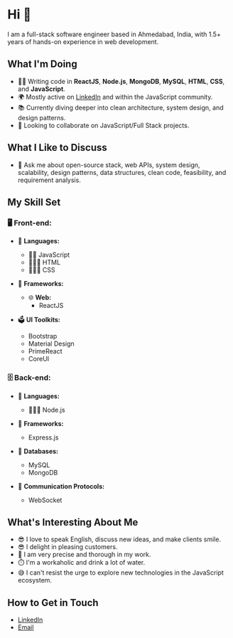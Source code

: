 # Hi 👋

I am a full-stack software engineer based in Ahmedabad, India, with 1.5+ years of hands-on experience in web development.

## What I'm Doing
- 👨‍💻 Writing code in **ReactJS**, **Node.js**, **MongoDB**, **MySQL**, **HTML**, **CSS**, and **JavaScript**.
- 🌍 Mostly active on [LinkedIn](https://www.linkedin.com/in/jasmin-korat) and within the JavaScript community.
- 📚 Currently diving deeper into clean architecture, system design, and design patterns.
- 👯 Looking to collaborate on JavaScript/Full Stack projects.

## What I Like to Discuss
- 💬 Ask me about open-source stack, web APIs, system design, scalability, design patterns, data structures, clean code, feasibility, and requirement analysis.

## My Skill Set

### 🖥 Front-end:
- 📜 **Languages:**
  - 👨‍🔧 JavaScript
  - 🧚🏻‍♂️ HTML
  - 👨🏻‍🎨 CSS

- 🔬 **Frameworks:**
  - 🌐 **Web:**
    - ReactJS

- 🗳 **UI Toolkits:**
  - Bootstrap
  - Material Design
  - PrimeReact
  - CoreUI

### 🗄️ Back-end:
- 📜 **Languages:**
  - 🧙🏻‍♂️ Node.js

- 🔭 **Frameworks:**
  - Express.js

- 💾 **Databases:**
  - MySQL
  - MongoDB

- 🔌 **Communication Protocols:**
  - WebSocket

## What's Interesting About Me
- 😎 I love to speak English, discuss new ideas, and make clients smile.
- 😎 I delight in pleasing customers.
- 🧐 I am very precise and thorough in my work.
- ⏱️ I'm a workaholic and drink a lot of water.
- 😅 I can't resist the urge to explore new technologies in the JavaScript ecosystem.

## How to Get in Touch
- [LinkedIn](https://www.linkedin.com/in/jasmin-korat)
- [Email](jasminkorat204@gmail.com)
